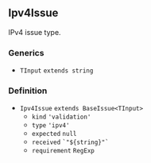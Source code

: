 Ipv4Issue
---------

IPv4 issue type.

### Generics

*   `TInput` `extends string`

### Definition

*   `Ipv4Issue` `extends BaseIssue<TInput>`
    *   `kind` `'validation'`
    *   `type` `'ipv4'`
    *   `expected` `null`
    *   `received` `` `"${string}"` ``
    *   `requirement` `RegExp`